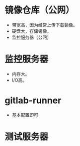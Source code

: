 # 镜像仓库（公网）

* 带宽高，因为经常上传下载镜像。
* 硬盘大，存储镜像。
* 监控服务器（公网）

# 监控服务器

* 内存大。
* I/O高。

# gitlab-runner

* 基本配置即可

# 测试服务器



